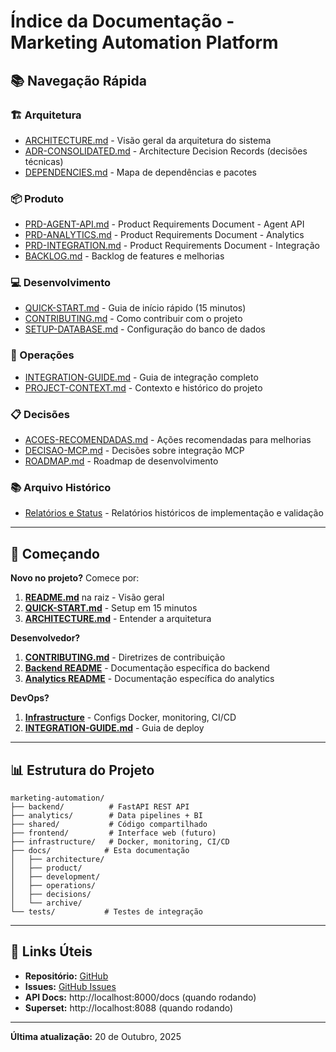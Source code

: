 # Índice da Documentação - Marketing Automation Platform

## 📚 Navegação Rápida

### 🏗️ Arquitetura

- [ARCHITECTURE.md](./architecture/ARCHITECTURE.md) - Visão geral da arquitetura do sistema
- [ADR-CONSOLIDATED.md](./architecture/ADR-CONSOLIDATED.md) - Architecture Decision Records (decisões técnicas)
- [DEPENDENCIES.md](./architecture/DEPENDENCIES.md) - Mapa de dependências e pacotes

### 📦 Produto

- [PRD-AGENT-API.md](./product/PRD-AGENT-API.md) - Product Requirements Document - Agent API
- [PRD-ANALYTICS.md](./product/PRD-ANALYTICS.md) - Product Requirements Document - Analytics
- [PRD-INTEGRATION.md](./product/PRD-INTEGRATION.md) - Product Requirements Document - Integração
- [BACKLOG.md](./product/BACKLOG.md) - Backlog de features e melhorias

### 💻 Desenvolvimento

- [QUICK-START.md](./development/QUICK-START.md) - Guia de início rápido (15 minutos)
- [CONTRIBUTING.md](./development/CONTRIBUTING.md) - Como contribuir com o projeto
- [SETUP-DATABASE.md](./development/SETUP-DATABASE.md) - Configuração do banco de dados

### 🚀 Operações

- [INTEGRATION-GUIDE.md](./operations/INTEGRATION-GUIDE.md) - Guia de integração completo
- [PROJECT-CONTEXT.md](./operations/PROJECT-CONTEXT.md) - Contexto e histórico do projeto

### 📋 Decisões

- [ACOES-RECOMENDADAS.md](./decisions/ACOES-RECOMENDADAS.md) - Ações recomendadas para melhorias
- [DECISAO-MCP.md](./decisions/DECISAO-MCP.md) - Decisões sobre integração MCP
- [ROADMAP.md](./decisions/ROADMAP.md) - Roadmap de desenvolvimento

### 📚 Arquivo Histórico

- [Relatórios e Status](./archive/) - Relatórios históricos de implementação e validação

---

## 🚀 Começando

**Novo no projeto?** Comece por:

1. **[README.md](../README.md)** na raiz - Visão geral
2. **[QUICK-START.md](./development/QUICK-START.md)** - Setup em 15 minutos
3. **[ARCHITECTURE.md](./architecture/ARCHITECTURE.md)** - Entender a arquitetura

**Desenvolvedor?**
1. **[CONTRIBUTING.md](./development/CONTRIBUTING.md)** - Diretrizes de contribuição
2. **[Backend README](../backend/README.md)** - Documentação específica do backend
3. **[Analytics README](../analytics/README.md)** - Documentação específica do analytics

**DevOps?**
1. **[Infrastructure](../infrastructure/)** - Configs Docker, monitoring, CI/CD
2. **[INTEGRATION-GUIDE.md](./operations/INTEGRATION-GUIDE.md)** - Guia de deploy

---

## 📊 Estrutura do Projeto

```
marketing-automation/
├── backend/          # FastAPI REST API
├── analytics/        # Data pipelines + BI
├── shared/           # Código compartilhado
├── frontend/         # Interface web (futuro)
├── infrastructure/   # Docker, monitoring, CI/CD
├── docs/            # Esta documentação
│   ├── architecture/
│   ├── product/
│   ├── development/
│   ├── operations/
│   ├── decisions/
│   └── archive/
└── tests/           # Testes de integração
```

---

## 🔗 Links Úteis

- **Repositório:** [GitHub](https://github.com/Marcocardoso28/marketing-automation)
- **Issues:** [GitHub Issues](https://github.com/Marcocardoso28/marketing-automation/issues)
- **API Docs:** http://localhost:8000/docs (quando rodando)
- **Superset:** http://localhost:8088 (quando rodando)

---

**Última atualização:** 20 de Outubro, 2025

